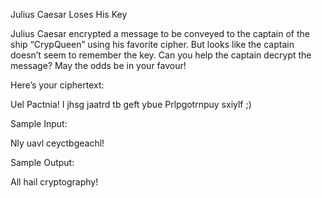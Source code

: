 Julius Caesar Loses His Key

Julius Caesar encrypted a message to be conveyed to the captain of the ship “CrypQueen” using his favorite cipher. But looks like the captain doesn’t seem to remember the key. Can you help the captain decrypt the message? May the odds be in your favour!

Here’s your ciphertext:

Uel Pactnia! I jhsg jaatrd tb geft ybue Prlpgotrnpuy sxiylf ;)

Sample Input:

Nly uavl ceyctbgeachl!

Sample Output:

All hail cryptography!
